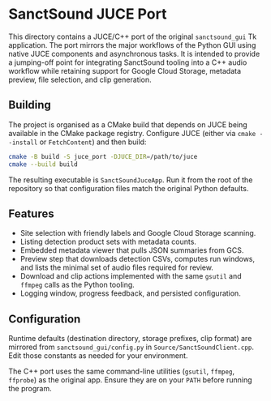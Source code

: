 # SanctSound JUCE Port

This directory contains a JUCE/C++ port of the original `sanctsound_gui` Tk
application.  The port mirrors the major workflows of the Python GUI using
native JUCE components and asynchronous tasks.  It is intended to provide a
jumping-off point for integrating SanctSound tooling into a C++ audio workflow
while retaining support for Google Cloud Storage, metadata preview, file
selection, and clip generation.

## Building

The project is organised as a CMake build that depends on JUCE being available
in the CMake package registry.  Configure JUCE (either via
`cmake --install` or `FetchContent`) and then build:

```bash
cmake -B build -S juce_port -DJUCE_DIR=/path/to/juce
cmake --build build
```

The resulting executable is `SanctSoundJuceApp`.  Run it from the root of the
repository so that configuration files match the original Python defaults.

## Features

* Site selection with friendly labels and Google Cloud Storage scanning.
* Listing detection product sets with metadata counts.
* Embedded metadata viewer that pulls JSON summaries from GCS.
* Preview step that downloads detection CSVs, computes run windows, and lists
  the minimal set of audio files required for review.
* Download and clip actions implemented with the same `gsutil` and `ffmpeg`
  calls as the Python tooling.
* Logging window, progress feedback, and persisted configuration.

## Configuration

Runtime defaults (destination directory, storage prefixes, clip format) are
mirrored from `sanctsound_gui/config.py` in `Source/SanctSoundClient.cpp`.  Edit
those constants as needed for your environment.

The C++ port uses the same command-line utilities (`gsutil`, `ffmpeg`,
`ffprobe`) as the original app.  Ensure they are on your `PATH` before running
the program.
